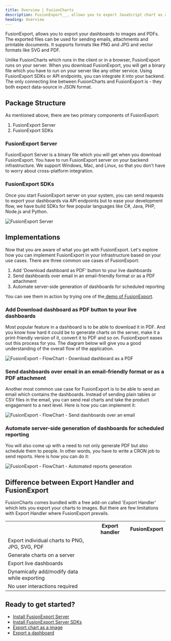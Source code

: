 ```yaml
---
title: Overview | FusionCharts
description: FusionExport__, allows you to export JavaScript chart as a static image and export multiple charts as a zip file. The exported files can be used for sending emails, attachments and printable documents.
heading: Overview
---
```


FusionExport, allows you to export your dashboards to images and PDFs. The exported files can be used for sending emails, attachments and printable documents. It supports formats like PNG and JPG and vector formats like SVG and PDF.

Unlike FusionCharts which runs in the client or in a browser, FusionExport runs on your server. When you download FusionExport, you will get a binary file which you have to run on your server like any other service. Using FusionExport SDKs or API endpoints, you can integrate it into your backend. The only connecting line between FusionCharts and FusionExport is - they both expect data-source in JSON format. 

## Package Structure

As mentioned above, there are two primary components of FusionExport:

1. FusionExport Server
2. FusionExport SDKs

### FusionExport Server

FusionExport Server is a binary file which you will get when you download FusionExport. You have to run FusionExport server on your backend infrastructure. We support Windows, Mac, and Linux, so that you don't have to worry about cross-platform integration.

### FusionExport SDKs

Once you start FusionExport server on your system, you can send requests to export your dashboards via API endpoints but to ease your development flow, we have build SDKs for few popular languages like C#, Java, PHP, Node.js and Python.

![FusionExport Server](/images/FusionExport-server.png)

## Implementations

Now that you are aware of what you get with FusionExport. Let's explore how you can implement FusionExport in your infrastructure based on your use cases. There are three common use cases  of FusionExport:

1. Add 'Download dashboard as PDF' button to your live dashboards
2. Send dashboards over email in an email-friendly format or as a PDF attachment
3. Automate server-side generation of dashboards for scheduled reporting

You can see them in action by trying one of the[ demo of FusionExport](https://www.fusioncharts.com/demos/dashboards/wealth-management-dashboard-with-export/).

### Add Download dashboard as PDF button to your live dashboards

Most popular feature in a dashboard is to be able to download it in PDF. And you know how hard it could be to generate charts on the server, make it a print-friendly version of it, convert it to PDF and so on. FusionExport eases out this process for you. The diagram below will give you a good understanding of the overall flow of the application.

![FusionExport - FlowChart - Download dashboard as a PDF](/images/FusionExport-Flowchart.png)

### Send dashboards over email in an email-friendly format or as a PDF attachment

Another most common use case for FusionExport is to be able to send an email which contains the dashboards. Instead of sending plain tables or CSV files in the email, you can send real charts and take the product engagement to a next level. Here is how you can implement it:

![FusionExport - FlowChart - Send dashboards over an email](/images/FusionExport-Flowchart-Send.png)

### Automate server-side generation of dashboards for scheduled reporting

You will also come up with a need to not only generate PDF but also schedule them to people. In other words, you have to write a CRON job to send reports. Here is how you can do it:

![FusionExport - FlowChart - Automated reports generation](/images/FusionExport-Flowchart-Automated.png)

## Difference between Export Handler and FusionExport

FusionCharts comes bundled with a free add-on called 'Export Handler' which lets you export your charts to images. But there are few limitations with Export Handler where FusionExport prevails.

<table>
	<tr>
		<th></th>
		<th>Export handler</th>
		<th>FusionExport</th>
	</tr>
	<tr>
		<td>Export individual charts to PNG, JPG, SVG, PDF</td>
		<td><i class="fc_select" style="color: #48b884 !important; font-size: 25px;"></i></td>
		<td><i class="fc_select" style="color: #48b884 !important; font-size: 25px;"></i></td>
	</tr>
	<tr>
		<td>Generate charts on a server</td>
		<td><i class="fc_cross_covered" style="font-size: 25px; color: #bcbccf"></i></td>
		<td><i class="fc_select" style="color: #48b884 !important; font-size: 25px;"></i></td>
	</tr>
	<tr>
		<td>Export live dashboards</td>
		<td><i class="fc_cross_covered" style="font-size: 25px; color: #bcbccf"></i></td>
		<td><i class="fc_select" style="color: #48b884 !important; font-size: 25px;"></i></td>
	</tr>
	<tr>
		<td>Dynamically add/modify data while exporting</td>
		<td><i class="fc_cross_covered" style="font-size: 25px; color: #bcbccf"></i></td>
		<td><i class="fc_select" style="color: #48b884 !important; font-size: 25px;"></i></td>
	</tr>
	<tr>
		<td>No user interactions required</td>
		<td><i class="fc_cross_covered" style="font-size: 25px; color: #bcbccf"></i></td>
		<td><i class="fc_select" style="color: #48b884 !important; font-size: 25px;"></i></td>
	</tr>
</table>

## Ready to get started?

* [Install FusionExport Server](/exporting-charts/using-fusionexport/installation/install-fusionexport-server)
* [Install FusionExport Server SDKs](/exporting-charts/using-fusionexport/installation/install-fusionexport-server-sdks)
* [Export chart as a image](/exporting-charts/using-fusionexport/tutorials/export-chart-as-image)
* [Export a dashboard](/exporting-charts/using-fusionexport/tutorials/export-a-dashboard)